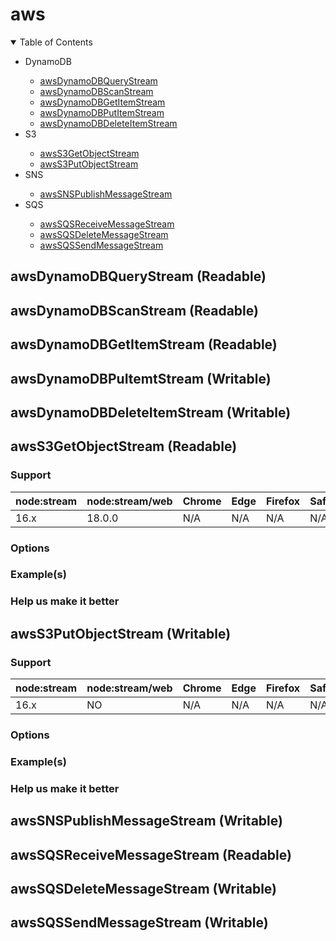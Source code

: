 # aws

<details open>
<summary>Table of Contents</summary>
<ul>
<li>DynamoDB</li>
<ul>
<li><a href="/packages/aws#awsDynamoDBQueryStream">awsDynamoDBQueryStream</a></li>
<li><a href="/packages/aws#awsDynamoDBScanStream">awsDynamoDBScanStream</a></li>
<li><a href="/packages/aws#awsDynamoDBGetItemStream">awsDynamoDBGetItemStream</a></li>
<li><a href="/packages/aws#awsDynamoDBPutItemStream">awsDynamoDBPutItemStream</a></li>
<li><a href="/packages/aws#awsDynamoDBDeleteItemStream">awsDynamoDBDeleteItemStream</a></li>
</ul>
<li>S3</li>
<ul>
<li><a href="/packages/aws#awsS3GetObjectStream">awsS3GetObjectStream</a></li>
<li><a href="/packages/aws#awsS3PutObjectStream">awsS3PutObjectStream</a></li>
</ul>
<li>SNS</li>
<ul>
<li><a href="/packages/aws#awsSNSPublishMessageStream">awsSNSPublishMessageStream</a></li>
</ul>
<li>SQS</li>
<ul>
<li><a href="/packages/aws#awsSQSReceiveMessageStream">awsSQSReceiveMessageStream</a></li>
<li><a href="/packages/aws#awsSQSDeleteMessageStream">awsSQSDeleteMessageStream</a></li>
<li><a href="/packages/aws#awsSQSSendMessageStream">awsSQSSendMessageStream</a></li>
</ul>
</ul>
</details>

<a id="awsDynamoDBQueryStream"></a>

## awsDynamoDBQueryStream (Readable)

<a id="awsDynamoDBScanStream"></a>

## awsDynamoDBScanStream (Readable)

<a id="awsDynamoDBGetItemStream"></a>

## awsDynamoDBGetItemStream (Readable)

<a id="awsDynamoDBPutItemStream"></a>

## awsDynamoDBPuItemtStream (Writable)

<a id="awsDynamoDBDeleteItemStream"></a>

## awsDynamoDBDeleteItemStream (Writable)

<a id="awsS3GetObjectStream"></a>

## awsS3GetObjectStream (Readable)

### Support

| node:stream | node:stream/web | Chrome | Edge | Firefox | Safari | Comments |
| ----------- | --------------- | ------ | ---- | ------- | ------ | -------- |
| 16.x        | 18.0.0          | N/A    | N/A  | N/A     | N/A    |          |

### Options

### Example(s)

### Help us make it better

<a id="awsS3PutObjectStream"></a>

## awsS3PutObjectStream (Writable)

### Support

| node:stream | node:stream/web | Chrome | Edge | Firefox | Safari | Comments |
| ----------- | --------------- | ------ | ---- | ------- | ------ | -------- |
| 16.x        | NO              | N/A    | N/A  | N/A     | N/A    |          |

### Options

### Example(s)

### Help us make it better

<a id="awsSNSPublishMessageStream"></a>

## awsSNSPublishMessageStream (Writable)

<a id="awsSQSReceiveMessageStream"></a>

## awsSQSReceiveMessageStream (Readable)

<a id="awsSQSDeleteMessageStream"></a>

## awsSQSDeleteMessageStream (Writable)

<a id="awsSQSSendMessageStream"></a>

## awsSQSSendMessageStream (Writable)
